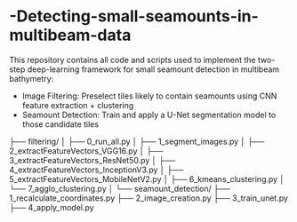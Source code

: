 # -Detecting-small-seamounts-in-multibeam-data

This repository contains all code and scripts used to implement the two-step deep-learning framework for small seamount detection in multibeam bathymetry:

- Image Filtering: Preselect tiles likely to contain seamounts using CNN feature extraction + clustering
- Seamount Detection: Train and apply a U-Net segmentation model to those candidate tiles


├── filtering/
│   ├── 0_run_all.py
│   ├── 1_segment_images.py
│   ├── 2_extractFeatureVectors_VGG16.py
│   ├── 3_extractFeatureVectors_ResNet50.py
│   ├── 4_extractFeatureVectors_InceptionV3.py
│   ├── 5_extractFeatureVectors_MobileNetV2.py
│   ├── 6_kmeans_clustering.py
│   └── 7_agglo_clustering.py
│
└── seamount_detection/
    ├── 1_recalculate_coordinates.py
    ├── 2_image_creation.py
    ├── 3_train_unet.py
    ├── 4_apply_model.py

